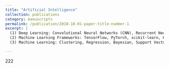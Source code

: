 ```yaml
---
title: "Artificial Intelligence"
collection: publications
category: manuscripts
permalink: /publication/2010-10-01-paper-title-number-1
excerpt: |
  (1) Deep Learning: Convolutional Neural Networks (CNN), Recurrent Neural Networks (RNN), Generative Adversarial Networks (GAN)  
  (2) Machine Learning Frameworks: TensorFlow, PyTorch, scikit-learn, Keras  
  (3) Machine Learning: Clustering, Regression, Bayesian, Support Vector Machines (SVM)

---
```


222



